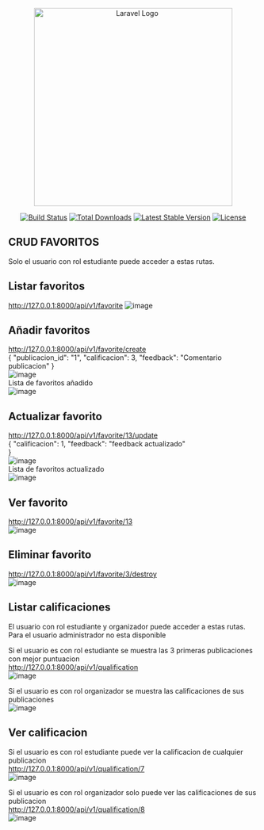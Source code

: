 <p align="center"><a href="https://laravel.com" target="_blank"><img src="https://raw.githubusercontent.com/laravel/art/master/logo-lockup/5%20SVG/2%20CMYK/1%20Full%20Color/laravel-logolockup-cmyk-red.svg" width="400" alt="Laravel Logo"></a></p>

<p align="center">
<a href="https://github.com/laravel/framework/actions"><img src="https://github.com/laravel/framework/workflows/tests/badge.svg" alt="Build Status"></a>
<a href="https://packagist.org/packages/laravel/framework"><img src="https://img.shields.io/packagist/dt/laravel/framework" alt="Total Downloads"></a>
<a href="https://packagist.org/packages/laravel/framework"><img src="https://img.shields.io/packagist/v/laravel/framework" alt="Latest Stable Version"></a>
<a href="https://packagist.org/packages/laravel/framework"><img src="https://img.shields.io/packagist/l/laravel/framework" alt="License"></a>
</p>

## CRUD FAVORITOS
Solo el usuario con rol estudiante puede acceder a estas rutas.

## Listar favoritos
http://127.0.0.1:8000/api/v1/favorite
![image](https://github.com/BryanTnz/proyecto_vitalzure/assets/66330281/c7f71f07-785f-40f8-8667-0cbb4b81a2c5)

## Añadir favoritos
http://127.0.0.1:8000/api/v1/favorite/create<br>
{
      "publicacion_id": "1",
      "calificacion": 3,
      "feedback": "Comentario publicacion"
    } <br>
![image](https://github.com/BryanTnz/proyecto_vitalzure/assets/66330281/4e1610b2-7b7b-4664-9bd7-b7a4d0ed56cf) <br>
Lista de favoritos añadido <br>
![image](https://github.com/BryanTnz/proyecto_vitalzure/assets/66330281/be738922-e9f4-4326-92e4-afb24681abf5)

## Actualizar favorito
http://127.0.0.1:8000/api/v1/favorite/13/update <br>
{
      "calificacion": 1,
      "feedback": "feedback actualizado"   
    } <br>
![image](https://github.com/BryanTnz/proyecto_vitalzure/assets/66330281/9ddb54aa-c5cc-45eb-b8a3-dc2a3a345919) <br>
Lista de favoritos actualizado <br>
![image](https://github.com/BryanTnz/proyecto_vitalzure/assets/66330281/b8560c81-57d0-4669-9027-aefa6ffa8eed)

## Ver favorito
http://127.0.0.1:8000/api/v1/favorite/13 <br>
![image](https://github.com/BryanTnz/proyecto_vitalzure/assets/66330281/d2cc30a1-48a4-4a01-ab44-e5e427958104)

## Eliminar favorito
http://127.0.0.1:8000/api/v1/favorite/3/destroy <br>
![image](https://github.com/BryanTnz/proyecto_vitalzure/assets/66330281/7d951f89-dbbf-428e-8442-62f99b52ab03)


## Listar calificaciones
El usuario con rol estudiante y organizador puede acceder a estas rutas. Para el usuario administrador no esta disponible<br>

Si el usuario es con rol estudiante se muestra las 3 primeras publicaciones con mejor puntuacion<br>
http://127.0.0.1:8000/api/v1/qualification<br>
![image](https://github.com/BryanTnz/proyecto_vitalzure/assets/66330281/9d37e2cd-b4e3-4af3-8915-60230ce248bb)<br>

Si el usuario es con rol organizador se muestra las calificaciones de sus publicaciones<br>
![image](https://github.com/BryanTnz/proyecto_vitalzure/assets/66330281/8875708c-08c1-4183-91bf-ea6812ce07cd)

## Ver calificacion
Si el usuario es con rol estudiante puede ver la calificacion de cualquier publicacion<br>
http://127.0.0.1:8000/api/v1/qualification/7 <br>
![image](https://github.com/BryanTnz/proyecto_vitalzure/assets/66330281/45a60e16-37f0-42c9-b102-db9fc7c7469a)<br>

Si el usuario es con rol organizador solo puede ver las calificaciones de sus publicacion<br>
http://127.0.0.1:8000/api/v1/qualification/8 <br>
![image](https://github.com/BryanTnz/proyecto_vitalzure/assets/66330281/c99295ec-52dc-4ba3-8b51-a19e29c6d36e)

